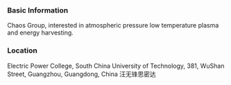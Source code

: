 ### Basic Information
Chaos Group, interested in atmospheric pressure low temperature plasma and energy harvesting.
### Location
Electric Power College, South China University of Technology, 381, WuShan Street, Guangzhou, Guangdong, China
汪无锋思密达

